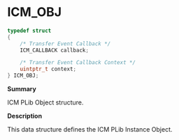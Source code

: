 # ICM_OBJ

```c
typedef struct
{
    /* Transfer Event Callback */
    ICM_CALLBACK callback;

    /* Transfer Event Callback Context */
    uintptr_t context;
} ICM_OBJ;
```

**Summary**

ICM PLib Object structure.

**Description**

This data structure defines the ICM PLib Instance Object.

